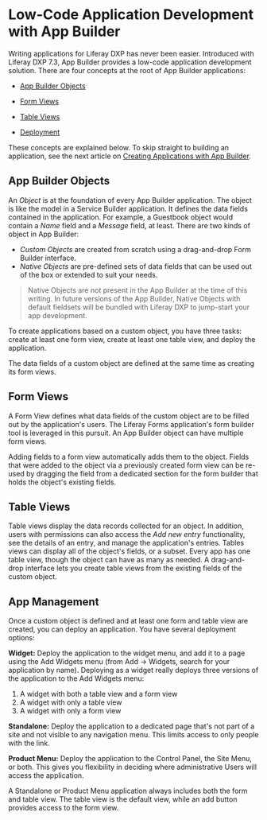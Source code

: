 # Low-Code Application Development with App Builder

Writing applications for Liferay DXP has never been easier. Introduced with Liferay DXP 7.3, App Builder provides a low-code application development solution. There are four concepts at the root of App Builder applications:

- [App Builder Objects](#app-builder-objects)

- [Form Views](#form-views)

- [Table Views](#table-views)

- [Deployment](#deployment)

These concepts are explained below. To skip straight to building an application, see the next article on [Creating Applications with App Builder](./creating-applications-with-app-builder.md).

## App Builder Objects

An _Object_ is at the foundation of every App Builder application. The object is like the model in a Service Builder application. It defines the data fields contained in the application. For example, a Guestbook object would contain a _Name_ field and a _Message_ field, at least. There are two kinds of object in App Builder:

- _Custom Objects_ are created from scratch using a drag-and-drop Form Builder interface. 
- _Native Objects_ are pre-defined sets of data fields that can be used out of the box or extended to suit your needs.

> Native Objects are not present in the App Builder at the time of this writing. In future versions of the App Builder, Native Objects with default fieldsets will be bundled with Liferay DXP to jump-start your app development. 

To create applications based on a custom object, you have three tasks: create at least one form view, create at least one table view, and deploy the application.

The data fields of a custom object are defined at the same time as creating its form views.

## Form Views

A Form View defines what data fields of the custom object are to be filled out by the application's users. The Liferay Forms application's form builder tool is leveraged in this pursuit. An App Builder object can have multiple form views.

Adding fields to a form view automatically adds them to the object. Fields that were added to the object via a previously created form view can be re-used by dragging the field from a dedicated section for the form builder that holds the object's existing fields.

## Table Views

Table views display the data records collected for an object. In addition, users with permissions can also access the _Add new entry_ functionality, see the details of an entry, and manage the application's entries. Tables views can display all of the object's fields, or a subset. Every app has one table view, though the object can have as many as needed. A drag-and-drop interface lets you create table views from the existing fields of the custom object.

## App Management

Once a custom object is defined and at least one form and table view are created, you can deploy an application. You have several deployment options:

**Widget:** Deploy the application to the widget menu, and add it to a page using the Add Widgets menu (from Add &rarr; Widgets, search for your application by name). Deploying as a widget really deploys three versions of the application to the Add Widgets menu:

1.  A widget with both a table view and a form view
1.  A widget with only a table view
1.  A widget with only a form view

**Standalone:** Deploy the application to a dedicated page that's not part of a site and not visible to any navigation menu. This limits access to only people with the link.

**Product Menu:** Deploy the application to the Control Panel, the Site Menu, or both. This gives you flexibility in deciding where administrative Users will access the application. 

A Standalone or Product Menu application always includes both the form and table view. The table view is the default view, while an add button provides access to the form view.
